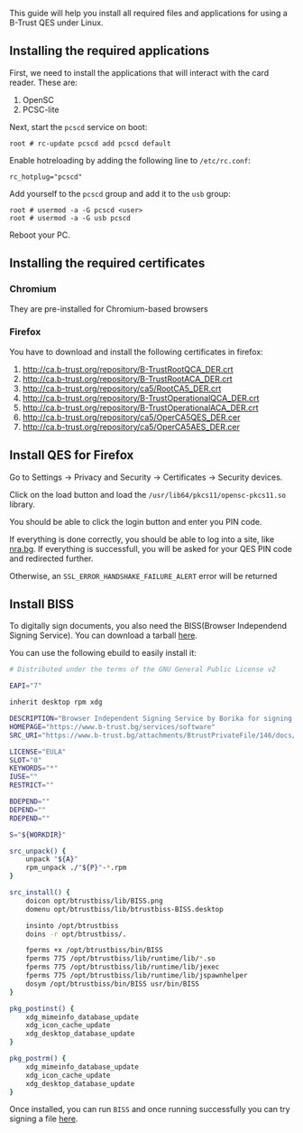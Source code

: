This guide will help you install all required files and applications for using a B-Trust QES under Linux.

## Installing the required applications
First, we need to install the applications that will interact with the card reader. These are:
1. OpenSC
2. PCSC-lite

Next, start the `pcscd` service on boot:
```
root # rc-update pcscd add pcscd default
```
Enable hotreloading by adding the following line to `/etc/rc.conf`:
```
rc_hotplug="pcscd"
```
Add yourself to the `pcscd` group and add it to the `usb` group:
```
root # usermod -a -G pcscd <user>
root # usermod -a -G usb pcscd
```
Reboot your PC.

## Installing the required certificates
### Chromium
They are pre-installed for Chromium-based browsers

### Firefox
You have to download and install the following certificates in firefox:
1. <http://ca.b-trust.org/repository/B-TrustRootQCA_DER.crt>
1. <http://ca.b-trust.org/repository/B-TrustRootACA_DER.crt>
1. <http://ca.b-trust.org/repository/ca5/RootCA5_DER.crt>
1. <http://ca.b-trust.org/repository/B-TrustOperationalQCA_DER.crt>
1. <http://ca.b-trust.org/repository/B-TrustOperationalACA_DER.crt>
1. <http://ca.b-trust.org/repository/ca5/OperCA5QES_DER.cer>
1. <http://ca.b-trust.org/repository/ca5/OperCA5AES_DER.cer>

## Install QES for Firefox
Go to Settings -> Privacy and Security -> Certificates -> Security devices.

Click on the load button and load the `/usr/lib64/pkcs11/opensc-pkcs11.so` library.

You should be able to click the login button and enter you PIN code.

If everything is done correctly, you should be able to log into a site, like [nra.bg](https://login-portal.nra.bg/auth/login). If everything is successfull, you will be asked 
for your QES PIN code and redirected further.

Otherwise, an `SSL_ERROR_HANDSHAKE_FAILURE_ALERT` error will be returned

## Install BISS
To digitally sign documents, you also need the BISS(Browser Independend Signing Service). You can download a tarball [here](https://www.b-trust.bg/services/software).

You can use the following ebuild to easily install it:
```ebuild
# Distributed under the terms of the GNU General Public License v2

EAPI="7"

inherit desktop rpm xdg

DESCRIPTION="Browser Independent Signing Service by Borika for signing files with a QES"
HOMEPAGE="https://www.b-trust.bg/services/software"
SRC_URI="https://www.b-trust.bg/attachments/BtrustPrivateFile/146/docs/B-TrustBISS.tar"

LICENSE="EULA"
SLOT="0"
KEYWORDS="*"
IUSE=""
RESTRICT=""

BDEPEND=""
DEPEND=""
RDEPEND=""

S="${WORKDIR}"

src_unpack() {
	unpack "${A}"
	rpm_unpack ./"${P}"-*.rpm
}

src_install() {
	doicon opt/btrustbiss/lib/BISS.png
	domenu opt/btrustbiss/lib/btrustbiss-BISS.desktop

	insinto /opt/btrustbiss
	doins -r opt/btrustbiss/.

	fperms +x /opt/btrustbiss/bin/BISS
	fperms 775 /opt/btrustbiss/lib/runtime/lib/*.so
	fperms 775 /opt/btrustbiss/lib/runtime/lib/jexec
	fperms 775 /opt/btrustbiss/lib/runtime/lib/jspawnhelper
	dosym /opt/btrustbiss/bin/BISS usr/bin/BISS
}

pkg_postinst() {
	xdg_mimeinfo_database_update
	xdg_icon_cache_update
	xdg_desktop_database_update
}

pkg_postrm() {
	xdg_mimeinfo_database_update
	xdg_icon_cache_update
	xdg_desktop_database_update
}
```

Once installed, you can run `BISS` and once running successfully you can try signing a file [here]().
